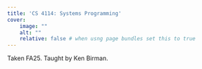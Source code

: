 ```yaml
---
title: 'CS 4114: Systems Programming'
cover:
    image: ""
    alt: ""
    relative: false # when usng page bundles set this to true
---
```

Taken FA25. Taught by Ken Birman.
